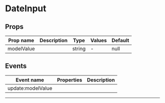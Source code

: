 # DateInput

## Props

| Prop name  | Description | Type   | Values | Default |
| ---------- | ----------- | ------ | ------ | ------- |
| modelValue |             | string | -      | null    |

## Events

| Event name        | Properties | Description |
| ----------------- | ---------- | ----------- |
| update:modelValue |            |

---
